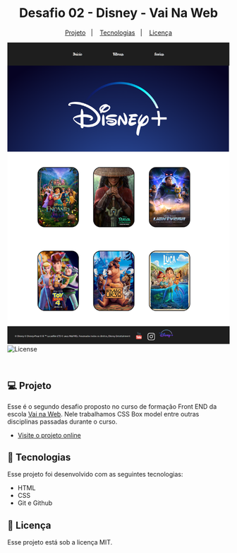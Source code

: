 <h1 align="center"> Desafio 02 - Disney - Vai Na Web </h1>


<p align="center"> 
  <a href="#-projeto">Projeto</a>&nbsp;&nbsp;&nbsp;|&nbsp;&nbsp;&nbsp;
  <a href="#-tecnologias">Tecnologias</a>&nbsp;&nbsp;&nbsp;|&nbsp;&nbsp;&nbsp;
  <a href="#memo-licença">Licença</a>
</p>
<img src="./img/screenshot.png" align="center>
<p align="center">
  <img alt="License" src="https://img.shields.io/static/v1?label=license&message=MIT&color=49AA26&labelColor=000000">
</p>

<br>

## 💻 Projeto

Esse é o segundo desafio proposto no curso de formação Front END da escola <a href="https://vainaweb.com.br/" target="_blank">Vai na Web<a>. Nele trabalhamos CSS Box model entre outras disciplinas passadas durante o curso.

- [Visite o projeto online](https://doougg26.github.io/desafio-disney-vnw)

## 🔌 Tecnologias

Esse projeto foi desenvolvido com as seguintes tecnologias:

- HTML 
- CSS
- Git e Github


## :memo: Licença

Esse projeto está sob a licença MIT.


